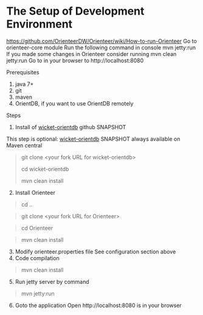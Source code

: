 # The Setup of Development Environment

https://github.com/OrienteerDW/Orienteer/wiki/How-to-run-Orienteer
Go to orienteer-core module
Run the following command in console mvn jetty:run
If you made some changes in Orienteer consider running mvn clean jetty:run
Go to in your browser to http://localhost:8080



Prerequisites
1.	java 7+
2.	git
3.	maven
4.	OrientDB, if you want to use OrientDB remotely

Steps
1. Install of [wicket-orientdb](https://github.com/OrienteerDW/wicket-orientdb) github SNAPSHOT

  This step is optional: [wicket-orientdb](https://github.com/OrienteerDW/wicket-orientdb) SNAPSHOT always available on Maven central
  
  >git clone &lt;your fork URL for wicket-orientdb&gt;
  >
  >cd wicket-orientdb
  >
  >mvn clean install


2. Install Orienteer

  >cd ..

  >git clone &lt;your fork URL for Orienteer&gt;

  >cd Orienteer

  >mvn clean install

3. Modify orienteer.properties file
  See configuration section above
4. Code compilation
  >mvn clean install
5. Run jetty server by command
  >mvn jetty:run
6. Goto the application
  Open http://localhost:8080 is in your browser

